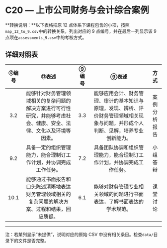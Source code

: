 # C20 — 上市公司财务与会计综合案例

**转换说明：**以下表格把原 12 点体系下课程包含的小项，按照`map_12_to_9.csv`中的转换关系，列出对应的 9 点编号，并在最后一列显示该 9 点项在`assessments_9.csv`中的考核方式。

## 详细对照表

| ⑫编号 | ⑫表述 | ⑨编号 | ⑨表述 | 方式 |
|:---:|:---:|:---:|:---:|:---:|
| 3.2 | 能够针对财务管理领域相关的复杂问题的解决方案进行可行性研究，并能够考虑社会、健康、安全、法律、文化以及环境等因素。 | 3.3 | 能够应用会计、财务管理、审计的基本知识与原理，发现、辨析、评价财务管理领域相关现象与问题，并形成个人判断、见解，培养专业创新能力。 | 案例分析报告 |
| 9.2 | 具备一定的组织管理能力，能合理制订工作计划，并协调完成工作任务。 | 7.2 | 具备团队协调和组织管理能力，能合理制订工作计划，并协调完成工作任务。 | 小组答辩 |
| 10.1 | 能够通过书面报告和口头陈述清晰地表达财务管理领域相关的复杂问题的解决方案、过程和结果，回应质疑。 | 6.1 | 能够对财务管理专业相关领域的问题进行书面表达，了解书面表达的学术规范。 | 课堂讨论 |

---

注：若某列显示“未提供”，说明对应的原始 CSV 中没有相关条目。检查`data/`目录下的文件是否完整。
